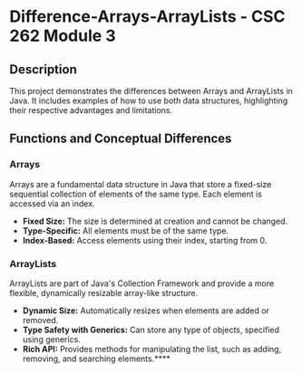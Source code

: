 # Difference-Arrays-ArrayLists - CSC 262 Module 3

## Description
This project demonstrates the differences between Arrays and ArrayLists in Java. It includes examples of how to use both data structures, highlighting their respective advantages and limitations.

## Functions and Conceptual Differences

### Arrays
Arrays are a fundamental data structure in Java that store a fixed-size sequential collection of elements of the same type. Each element is accessed via an index.

- **Fixed Size:** The size is determined at creation and cannot be changed.
- **Type-Specific:** All elements must be of the same type.
- **Index-Based:** Access elements using their index, starting from 0.

### ArrayLists
ArrayLists are part of Java's Collection Framework and provide a more flexible, dynamically resizable array-like structure.

- **Dynamic Size:** Automatically resizes when elements are added or removed.
- **Type Safety with Generics:** Can store any type of objects, specified using generics.
- **Rich API:** Provides methods for manipulating the list, such as adding, removing, and searching elements.****
